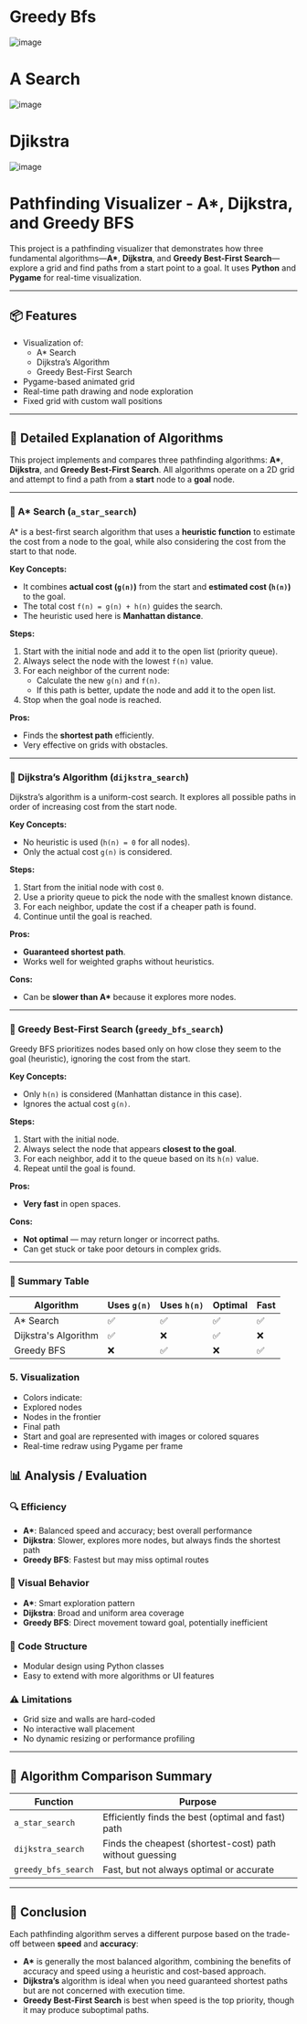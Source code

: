 # Greedy Bfs

![image](https://github.com/user-attachments/assets/bbe35d99-d0b7-44a1-bb3d-9d0ad11898a7)

# A Search

![image](https://github.com/user-attachments/assets/dc3fba01-3f84-4f94-9c96-e9592e7d268a)

# Djikstra

![image](https://github.com/user-attachments/assets/74d27b52-35c3-417f-a10d-fa37c1d36e1f)

# Pathfinding Visualizer - A\*, Dijkstra, and Greedy BFS

This project is a pathfinding visualizer that demonstrates how three fundamental algorithms—**A\***, **Dijkstra**, and **Greedy Best-First Search**—explore a grid and find paths from a start point to a goal. It uses **Python** and **Pygame** for real-time visualization.

---

## 📦 Features
- Visualization of:
  - A* Search
  - Dijkstra’s Algorithm
  - Greedy Best-First Search
- Pygame-based animated grid
- Real-time path drawing and node exploration
- Fixed grid with custom wall positions

---

## 📘 Detailed Explanation of Algorithms

This project implements and compares three pathfinding algorithms: **A\***, **Dijkstra**, and **Greedy Best-First Search**. All algorithms operate on a 2D grid and attempt to find a path from a **start** node to a **goal** node.

---

### 🔹 A* Search (`a_star_search`)

A\* is a best-first search algorithm that uses a **heuristic function** to estimate the cost from a node to the goal, while also considering the cost from the start to that node.

**Key Concepts:**
- It combines **actual cost (`g(n)`)** from the start and **estimated cost (`h(n)`)** to the goal.
- The total cost `f(n) = g(n) + h(n)` guides the search.
- The heuristic used here is **Manhattan distance**.

**Steps:**
1. Start with the initial node and add it to the open list (priority queue).
2. Always select the node with the lowest `f(n)` value.
3. For each neighbor of the current node:
   - Calculate the new `g(n)` and `f(n)`.
   - If this path is better, update the node and add it to the open list.
4. Stop when the goal node is reached.

**Pros:**
- Finds the **shortest path** efficiently.
- Very effective on grids with obstacles.

---

### 🔹 Dijkstra’s Algorithm (`dijkstra_search`)

Dijkstra’s algorithm is a uniform-cost search. It explores all possible paths in order of increasing cost from the start node.

**Key Concepts:**
- No heuristic is used (`h(n) = 0` for all nodes).
- Only the actual cost `g(n)` is considered.

**Steps:**
1. Start from the initial node with cost `0`.
2. Use a priority queue to pick the node with the smallest known distance.
3. For each neighbor, update the cost if a cheaper path is found.
4. Continue until the goal is reached.

**Pros:**
- **Guaranteed shortest path**.
- Works well for weighted graphs without heuristics.

**Cons:**
- Can be **slower than A\*** because it explores more nodes.

---

### 🔹 Greedy Best-First Search (`greedy_bfs_search`)

Greedy BFS prioritizes nodes based only on how close they seem to the goal (heuristic), ignoring the cost from the start.

**Key Concepts:**
- Only `h(n)` is considered (Manhattan distance in this case).
- Ignores the actual cost `g(n)`.

**Steps:**
1. Start with the initial node.
2. Always select the node that appears **closest to the goal**.
3. For each neighbor, add it to the queue based on its `h(n)` value.
4. Repeat until the goal is found.

**Pros:**
- **Very fast** in open spaces.

**Cons:**
- **Not optimal** — may return longer or incorrect paths.
- Can get stuck or take poor detours in complex grids.

---

### 🔁 Summary Table

| Algorithm            | Uses `g(n)` | Uses `h(n)` | Optimal | Fast |
|----------------------|------------|-------------|---------|------|
| A* Search            | ✅         | ✅          | ✅      | ✅   |
| Dijkstra's Algorithm | ✅         | ❌          | ✅      | ❌   |
| Greedy BFS           | ❌         | ✅          | ❌      | ✅   |


### 5. Visualization
- Colors indicate:
- Explored nodes
- Nodes in the frontier
- Final path
- Start and goal are represented with images or colored squares
- Real-time redraw using Pygame per frame



## 📊 Analysis / Evaluation 

### 🔍 Efficiency
- **A\***: Balanced speed and accuracy; best overall performance
- **Dijkstra**: Slower, explores more nodes, but always finds the shortest path
- **Greedy BFS**: Fastest but may miss optimal routes

### 🧠 Visual Behavior
- **A\***: Smart exploration pattern
- **Dijkstra**: Broad and uniform area coverage
- **Greedy BFS**: Direct movement toward goal, potentially inefficient

### 🔧 Code Structure
- Modular design using Python classes
- Easy to extend with more algorithms or UI features

### ⚠️ Limitations
- Grid size and walls are hard-coded
- No interactive wall placement
- No dynamic resizing or performance profiling

---

## 🔁 Algorithm Comparison Summary

| Function           | Purpose                                                  |
|--------------------|----------------------------------------------------------|
| `a_star_search`     | Efficiently finds the best (optimal and fast) path       |
| `dijkstra_search`   | Finds the cheapest (shortest-cost) path without guessing |
| `greedy_bfs_search` | Fast, but not always optimal or accurate                |



---


## 🧾 Conclusion

Each pathfinding algorithm serves a different purpose based on the trade-off between **speed** and **accuracy**:

- **A\*** is generally the most balanced algorithm, combining the benefits of accuracy and speed using a heuristic and cost-based approach.
- **Dijkstra’s** algorithm is ideal when you need guaranteed shortest paths but are not concerned with execution time.
- **Greedy Best-First Search** is best when speed is the top priority, though it may produce suboptimal paths.


